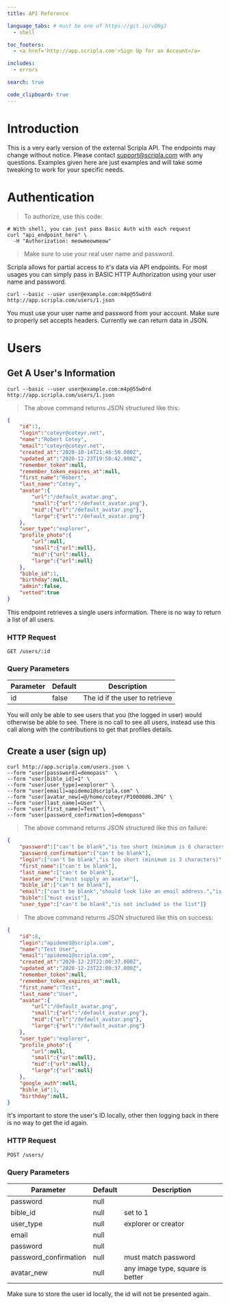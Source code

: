 ```yaml
---
title: API Reference

language_tabs: # must be one of https://git.io/vQNgJ
  - shell

toc_footers:
  - <a href='http://app.scripla.com'>Sign Up for an Account</a>

includes:
  - errors

search: true

code_clipboard: true
---
```


# Introduction

This is a very early version of the external Scripla API. The endpoints may change without notice. Please contact support@scripla.com with any questions. Examples given here are just examples and will take some tweaking to work for your specific needs.

# Authentication

> To authorize, use this code:

```shell
# With shell, you can just pass Basic Auth with each request
curl "api_endpoint_here" \
  -H "Authorization: meowmeowmeow"
```

> Make sure to use your real user name and password.

Scripla allows for partial access to it's data via API endpoints. For most usages you can simply pass in BASIC HTTP Authorization using your user name and password.

`curl --basic --user user@example.com:m4p@55w0rd http://app.scripla.com/users/1.json
`

<aside class="notice">
You must use your user name and password from your account. Make sure to properly set accepts headers. Currently we can return data in JSON.
</aside>

# Users

## Get A User's Information

```shell
curl --basic --user user@example.com:m4p@55w0rd http://app.scripla.com/users/1.json
```


> The above command returns JSON structured like this:

```json
{
    "id":1,
    "login":"coteyr@coteyr.net",
    "name":"Robert Cotey",
    "email":"coteyr@coteyr.net",
    "created_at":"2020-10-14T21:46:50.000Z",
    "updated_at":"2020-12-23T19:50:42.000Z",
    "remember_token":null,
    "remember_token_expires_at":null,
    "first_name":"Robert",
    "last_name":"Cotey",
    "avatar":{
        "url":"/default_avatar.png",
        "small":{"url":"/default_avatar.png"},
        "mid":{"url":"/default_avatar.png"},
        "large":{"url":"/default_avatar.png"}
    },
    "user_type":"explorer",
    "profile_photo":{
        "url":null,
        "small":{"url":null},
        "mid":{"url":null},
        "large":{"url":null}
    },
    "bible_id":1,
    "birthday":null,
    "admin":false,
    "vetted":true
}

```

This endpoint retrieves a single users information. There is no way to return a list of all users.

### HTTP Request

`GET /users/:id`

### Query Parameters

Parameter | Default | Description
--------- | ------- | -----------
id | false | The id if the user to retrieve


<aside class="success">
You will only be able to see users that you (the logged in user) would otherwise be able to see. There is no call to see all users, instead use this call along with the contributions to get that profiles details.
</aside>

## Create a user (sign up)

```shell
curl http://app.scripla.com/users.json \
--form "user[passsword]=demopass"  \
--form "user[bible_id]=1" \
--form "user[user_type]=explorer" \
--form "user[email]=apidemo1@scripla.com" \
--form "user[avatar_new]=@/home/coteyr/P1000086.JPG" \
--form "user[last_name]=User" \
--form "user[first_name]=Test" \
--form "user[password_confirmation]=demopass"

```


> The above command returns JSON structured like this on failure:

```json
{
    "password":["can't be blank","is too short (minimum is 6 characters)"],
    "password_confirmation":["can't be blank"],
    "login":["can't be blank","is too short (minimum is 3 characters)","use only letters, numbers, and .-_@ please."],
    "first_name":["can't be blank"],
    "last_name":["can't be blank"],
    "avatar_new":["must supply an avatar"],
    "bible_id":["can't be blank"],
    "email":["can't be blank","should look like an email address.","is too short (minimum is 6 characters)"],
    "bible":["must exist"],
    "user_type":["can't be blank","is not included in the list"]}

```
> The above command returns JSON structured like this on success:

```json
{
    "id":8,
    "login":"apidemo1@scripla.com",
    "name":"Test User",
    "email":"apidemo1@scripla.com",
    "created_at":"2020-12-23T22:00:37.000Z",
    "updated_at":"2020-12-23T22:00:37.000Z",
    "remember_token":null,
    "remember_token_expires_at":null,
    "first_name":"Test",
    "last_name":"User",
    "avatar":{
        "url":"/default_avatar.png",
        "small":{"url":"/default_avatar.png"},
        "mid":{"url":"/default_avatar.png"},
        "large":{"url":"/default_avatar.png"}
    },
    "user_type":"explorer",
    "profile_photo":{
        "url":null,
        "small":{"url":null},
        "mid":{"url":null},
        "large":{"url":null}
    },
    "google_auth":null,
    "bible_id":1,
    "birthday":null,
}

```
It's important to store the user's ID locally, other then logging back in there is no way to get the id again. 

### HTTP Request

`POST /users/`

### Query Parameters

Parameter | Default | Description
--------- | ------- | -----------
password|null|
bible_id|null|set to 1|
user_type|null|explorer or creator
email|null| 
password|null| 
password_confirmation|null|must match password
avatar_new|null|any image type, square is better



<aside class="warning">
Make sure to store the user id locally, the id will not be presented again. 
</aside>


